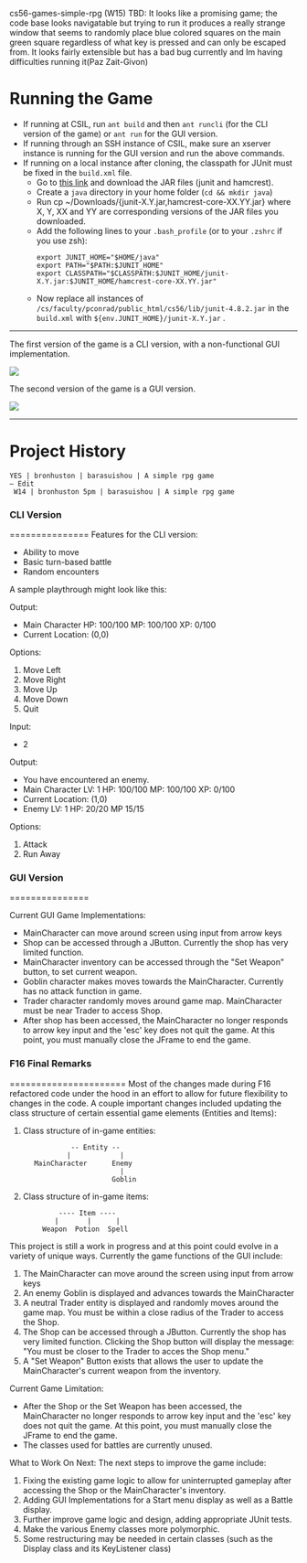 cs56-games-simple-rpg
(W15) TBD: It looks like a promising game; the code base looks navigatable but trying to run it produces a really strange window that seems to randomly place blue colored squares on the main green square regardless of what key is pressed and can only be escaped from. It looks fairly extensible but has a bad bug currently and Im having difficulties running it(Paz Zait-Givon)

Running the Game
=====================
* If running at CSIL, run `ant build` and then `ant runcli` (for the CLI version of the game) or `ant run` for the GUI version.
* If running through an SSH instance of CSIL, make sure an xserver instance is running for the GUI version and run the above commands.
* If running on a local instance after cloning, the classpath for JUnit must be fixed in the `build.xml` file.
  + Go to [this link]( https://github.com/junit-team/junit/wiki/Download-and-Install) and download the JAR files (junit and hamcrest).
  + Create a `java` directory in your home folder (`cd && mkdir java`)
  + Run cp ~/Downloads/{junit-X.Y.jar,hamcrest-core-XX.YY.jar} where X, Y, XX and YY are corresponding versions of the JAR files you downloaded.
  + Add the following lines to your `.bash_profile` (or to your `.zshrc` if you use zsh):
    ```
    export JUNIT_HOME="$HOME/java"
    export PATH="$PATH:$JUNIT_HOME"
    export CLASSPATH="$CLASSPATH:$JUNIT_HOME/junit-X.Y.jar:$JUNIT_HOME/hamcrest-core-XX.YY.jar"
    ```
  + Now replace all instances of `/cs/faculty/pconrad/public_html/cs56/lib/junit-4.8.2.jar` in the `build.xml` with `${env.JUNIT_HOME}/junit-X.Y.jar` .

---------------------------------------------------

The first version of the game is a CLI version, with a non-functional GUI implementation.

![](http://i.imgur.com/rll8hnf.png)

The second version of the game is a GUI version.

![](http://i.imgur.com/yZgilOm.gif)

---------------------------------------------------

Project History
===============
```
YES | bronhuston | barasuishou | A simple rpg game
— Edit
 W14 | bronhuston 5pm | barasuishou | A simple rpg game
```

### CLI Version
===============
Features for the CLI version:

- Ability to move
- Basic turn-based battle
- Random encounters

A sample playthrough might look like this:

Output:

- Main Character HP: 100/100 MP: 100/100 XP: 0/100
- Current Location: (0,0)

Options:

1. Move Left
2. Move Right
3. Move Up
4. Move Down
5. Quit

Input:

- 2

Output:

- You have encountered an enemy.
- Main Character LV: 1 HP: 100/100 MP: 100/100 XP: 0/100
- Current Location: (1,0)
- Enemy LV: 1 HP: 20/20 MP 15/15

Options:

1. Attack
2. Run Away

### GUI Version
===============

Current GUI Game Implementations:

- MainCharacter can move around screen using input from arrow keys
- Shop can be accessed through a JButton. Currently the shop has very limited function.
- MainCharacter inventory can be accessed through the "Set Weapon" button, to set current weapon.
- Goblin character makes moves towards the MainCharacter. Currently has no attack function in game.
- Trader character randomly moves around game map. MainCharacter must be near Trader to access Shop.
- After shop has been accessed, the MainCharacter no longer responds to arrow key input and the 'esc' key does not quit the game. At this point, you must manually close the JFrame to end the game.


### F16 Final Remarks
======================
Most of the changes made during F16 refactored code under the hood in an effort to allow for future flexibility to changes in the code. A couple important changes included updating the class structure of certain essential game elements (Entities and Items):

1. Class structure of in-game entities:
```
               -- Entity -- 
              |            |
      MainCharacter      Enemy
                           |
                         Goblin
```                     

2. Class structure of in-game items:
```                
            ---- Item ----
           |       |      |
        Weapon  Potion  Spell
```      
   
This project is still a work in progress and at this point could evolve in a variety of unique ways. Currently the game functions of the GUI include:

1. The MainCharacter can move around the screen using input from arrow keys
2. An enemy Goblin is displayed and advances towards the MainCharacter
3. A neutral Trader entity is displayed and randomly moves around the game map. You must be within a close radius of the Trader to access the Shop.
4. The Shop can be accessed through a JButton. Currently the shop has very limited function. Clicking the Shop button will display the message: "You must be closer to the Trader to acces the Shop menu."
5. A "Set Weapon" Button exists that allows the user to update the MainCharacter's current weapon from the inventory.

Current Game Limitation:  

- After the Shop or the Set Weapon has been accessed, the MainCharacter no longer responds to arrow key input and the 'esc' key does not quit the game. At this point, you must manually close the JFrame to end the game.
- The classes used for battles are currently unused.

What to Work On Next: The next steps to improve the game include:

1. Fixing the existing game logic to allow for uninterrupted gameplay after accessing the Shop or the MainCharacter's inventory.
2. Adding GUI Implementations for a Start menu display as well as a Battle display.
3. Further improve game logic and design, adding appropriate JUnit tests.
4. Make the various Enemy classes more polymorphic.
5. Some restructuring may be needed in certain classes (such as the Display class and its KeyListener class)
